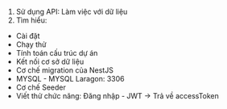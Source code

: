1. Sử dụng API: Làm việc với dữ liệu
2. Tìm hiểu:

- Cài đặt
- Chạy thử
- Tính toán cấu trúc dự án
- Kết nối cơ sở dữ liệu
- Cơ chế migration của NestJS
- MYSQL - MYSQL Laragon: 3306
- Cơ chế Seeder
- Viết thử chức năng: Đăng nhập - JWT
  -> Trả về accessToken
